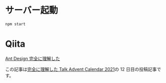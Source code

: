 # サーバー起動

`npm start`

# Qiita

[Ant Design 完全に理解した](https://qiita.com/ToaruEngineer/items/ec86b3674af0814e49a7)

この記事は[完全に理解した Talk Advent Calendar 2021](https://qiita.com/advent-calendar/2021/easyeasy)の 12 日目の投稿記事です。
